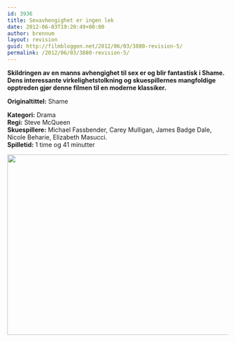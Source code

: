 ```yaml
---
id: 3936
title: Sexavhengighet er ingen lek
date: 2012-06-03T19:20:49+00:00
author: brennum
layout: revision
guid: http://filmbloggen.net/2012/06/03/3880-revision-5/
permalink: /2012/06/03/3880-revision-5/
---
```

**Skildringen av en manns avhengighet til sex er og blir fantastisk i Shame. Dens interessante virkelighetstolkning og skuespillernes mangfoldige opptreden gjør denne filmen til en moderne klassiker.**

**<!--more-->Originaltittel:** Shame

  
**Kategori:** Drama  
**Regi:** Steve McQueen  
**Skuespillere:** Michael Fassbender, Carey Mulligan, James Badge Dale, Nicole Beharie, Elizabeth Masucci.  
**Spilletid:** 1 time og 41 minutter

<a href="http://filmbloggen.net/?attachment_id=3932" rel="attachment wp-att-3932"><img class="alignnone size-large wp-image-3932" src="http://filmbloggen.net/wp-content/uploads//2012/06/Michael-Fassbender-in-Shame-620x412.jpg" alt="" width="620" height="412" /></a>